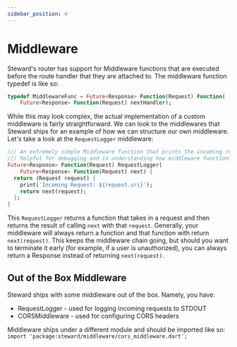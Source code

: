 ```yaml
---
sidebar_position: 4
---
```


# Middleware

Steward's router has support for Middleware functions that are executed before the route handler that they are attached to. The middleware function typedef is like so:

```dart
typedef MiddlewareFunc = Future<Response> Function(Request) Function(
    Future<Response> Function(Request) nextHandler);
```

While this may look complex, the actual implementation of a custom middleware is fairly straightforward. We can look to the middlewares that Steward ships for an example of how we can structure our own middleware. Let's take a look at the `RequestLogger` middleware:

```dart
/// An extremely simple Middleware function that prints the incoming request URI
/// helpful for debugging and in understanding how middleware functions are structured
Future<Response> Function(Request) RequestLogger(
    Future<Response> Function(Request) next) {
  return (Request request) {
    print('Incoming Request: ${request.uri}');
    return next(request);
  };
}
```

This `RequestLogger` returns a function that takes in a request and then returns the result of calling `next` with that `request`. Generally, your middleware will always return a function and that function with return `next(request)`. This keeps the middleware chain going, but should you want to terminate it early (for example, if a user is unauthorized), you can always return a Response instead of returning `next(request)`.

## Out of the Box Middleware

Steward ships with some middleware out of the box. Namely, you have:
- RequestLogger - used for logging incoming requests to STDOUT
- CORSMiddleware - used for configuring CORS headers

Middleware ships under a different module and should be imported like so: `import 'package:steward/middleware/cors_middleware.dart';`